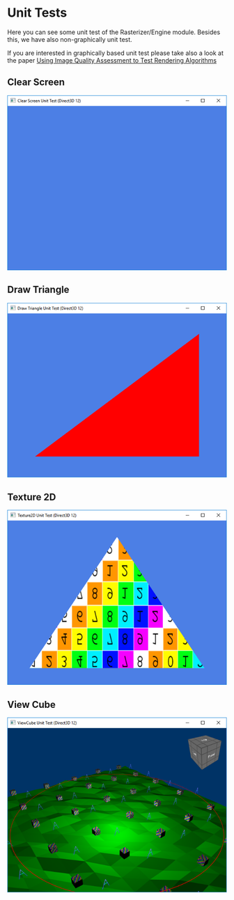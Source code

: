 # Unit Tests

Here you can see some unit test of the Rasterizer/Engine module. Besides this, we have also non-graphically unit test.

If you are interested in graphically based unit test please take also a look at the paper [Using Image Quality Assessment to Test Rendering
Algorithms](http://wscg.zcu.cz/wscg2013/program/full/E43-full.pdf) 

## Clear Screen

![Clear Screen](images/Direct3D12_Reference_ClearScreen0.png)

## Draw Triangle

![Draw Triangle](images/Direct3D12_Reference_DrawTriangle0.png)

## Texture 2D

![Texture 2D](images/Direct3D12_Reference_Texture2D0.png)

## View Cube

![View Cube](images/Direct3D12_Reference_ViewCube0.png)
